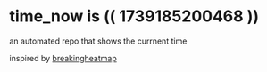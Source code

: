 # time_now is (( 1739185200468 ))

an automated repo that shows the currnent time

inspired by [breakingheatmap](https://github.com/breakingheatmap/breakingheatmap)